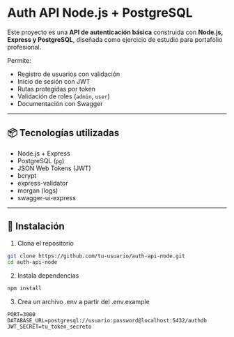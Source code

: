# Auth API Node.js + PostgreSQL

Este proyecto es una **API de autenticación básica** construida con **Node.js, Express y PostgreSQL**, diseñada como ejercicio de estudio para portafolio profesional.

Permite:
- Registro de usuarios con validación
- Inicio de sesión con JWT
- Rutas protegidas por token
- Validación de roles (`admin`, `user`)
- Documentación con Swagger
  
---

## 📦 Tecnologías utilizadas

- Node.js + Express
- PostgreSQL (`pg`)
- JSON Web Tokens (JWT)
- bcrypt
- express-validator
- morgan (logs)
- swagger-ui-express

---

## 🚀 Instalación

1. Clona el repositorio

```bash
git clone https://github.com/tu-usuario/auth-api-node.git
cd auth-api-node
```

2. Instala dependencias

```bash
npm install
```

3. Crea un archivo .env a partir del .env.example
```env
PORT=3000
DATABASE_URL=postgresql://usuario:password@localhost:5432/authdb
JWT_SECRET=tu_token_secreto
